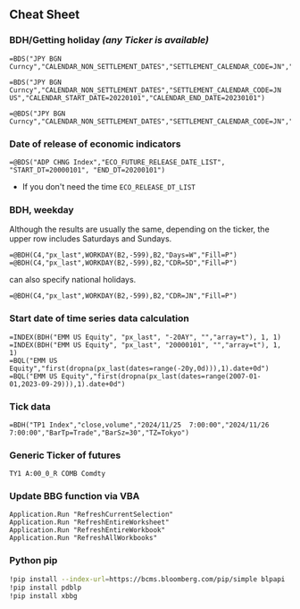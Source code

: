 ## Cheat Sheet


### BDH/Getting holiday *(any Ticker is available)*
```excel
=BDS("JPY BGN Curncy","CALENDAR_NON_SETTLEMENT_DATES","SETTLEMENT_CALENDAR_CODE=JN","CALENDAR_START_DATE=20220101","CALENDAR_END_DATE=20230101")

=BDS("JPY BGN Curncy","CALENDAR_NON_SETTLEMENT_DATES","SETTLEMENT_CALENDAR_CODE=JN US","CALENDAR_START_DATE=20220101","CALENDAR_END_DATE=20230101")

=@BDS("JPY BGN Curncy","CALENDAR_NON_SETTLEMENT_DATES","SETTLEMENT_CALENDAR_CODE=JN","CALENDAR_START_DATE="&TEXT(TODAY()-600,"yyyymmdd"),"CALENDAR_END_DATE="&TEXT(TODAY()+100,"yyyymmdd"))
```


### Date of release of economic indicators
```excel
=@BDS("ADP CHNG Index","ECO_FUTURE_RELEASE_DATE_LIST", "START_DT=20000101", "END_DT=20200101")
```
- If you don't need the time `ECO_RELEASE_DT_LIST`

### BDH, weekday
Although the results are usually the same, depending on the ticker, the upper row includes Saturdays and Sundays.
```excel
=@BDH(C4,"px_last",WORKDAY(B2,-599),B2,"Days=W","Fill=P")
=@BDH(C4,"px_last",WORKDAY(B2,-599),B2,"CDR=5D","Fill=P")
```

can also specify national holidays.
```excel
=@BDH(C4,"px_last",WORKDAY(B2,-599),B2,"CDR=JN","Fill=P")
```

### Start date of time series data calculation
```excel
=INDEX(BDH("EMM US Equity", "px_last", "-20AY", "","array=t"), 1, 1)
=INDEX(BDH("EMM US Equity", "px_last", "20000101", "","array=t"), 1, 1)
=BQL("EMM US Equity","first(dropna(px_last(dates=range(-20y,0d))),1).date+0d")
=BQL("EMM US Equity","first(dropna(px_last(dates=range(2007-01-01,2023-09-29))),1).date+0d")
```

### Tick data
```excel
=BDH("TP1 Index","close,volume","2024/11/25  7:00:00","2024/11/26  7:00:00","BarTp=Trade","BarSz=30","TZ=Tokyo")
```

### Generic Ticker of futures
```excel
TY1 A:00_0_R COMB Comdty
```


### Update BBG function via VBA
```vba
Application.Run "RefreshCurrentSelection"
Application.Run "RefreshEntireWorksheet"
Application.Run "RefreshEntireWorkbook"
Application.Run "RefreshAllWorkbooks"
```

### Python pip
```bash
!pip install --index-url=https://bcms.bloomberg.com/pip/simple blpapi
!pip install pdblp
!pip install xbbg
```
